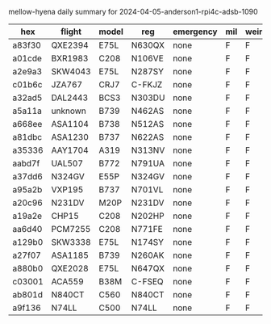 mellow-hyena daily summary for 2024-04-05-anderson1-rpi4c-adsb-1090

|hex|flight|model|reg|emergency|mil|weirdo|
|--|--|--|--|--|--|--|
|a83f30|QXE2394|E75L|N630QX|none|F|F|
|a01cde|BXR1983|C208|N106VE|none|F|F|
|a2e9a3|SKW4043|E75L|N287SY|none|F|F|
|c01b6c|JZA767|CRJ7|C-FKJZ|none|F|F|
|a32ad5|DAL2443|BCS3|N303DU|none|F|F|
|a5a11a|unknown|B739|N462AS|none|F|F|
|a668ee|ASA1104|B738|N512AS|none|F|F|
|a81dbc|ASA1230|B737|N622AS|none|F|F|
|a35336|AAY1704|A319|N313NV|none|F|F|
|aabd7f|UAL507|B772|N791UA|none|F|F|
|a37dd6|N324GV|E55P|N324GV|none|F|F|
|a95a2b|VXP195|B737|N701VL|none|F|F|
|a20c96|N231DV|M20P|N231DV|none|F|F|
|a19a2e|CHP15|C208|N202HP|none|F|F|
|aa6d40|PCM7255|C208|N771FE|none|F|F|
|a129b0|SKW3338|E75L|N174SY|none|F|F|
|a27f07|ASA1185|B739|N260AK|none|F|F|
|a880b0|QXE2028|E75L|N647QX|none|F|F|
|c03001|ACA559|B38M|C-FSEQ|none|F|F|
|ab801d|N840CT|C560|N840CT|none|F|F|
|a9f136|N74LL|C500|N74LL|none|F|F|
